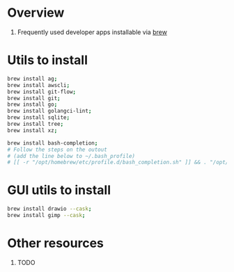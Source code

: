 # Overview
1. Frequently used developer apps installable via [brew](TODO)


# Utils to install
```bash
brew install ag;
brew install awscli;
brew install git-flow;
brew install git;
brew install go;
brew install golangci-lint;
brew install sqlite;
brew install tree;
brew install xz;

brew install bash-completion;
# Follow the steps on the outout
# (add the line below to ~/.bash_profile)
# [[ -r "/opt/homebrew/etc/profile.d/bash_completion.sh" ]] && . "/opt/homebrew/etc/profile.d/bash_completion.sh"
```


# GUI utils to install
```bash
brew install drawio --cask;
brew install gimp --cask;
```


# Other resources
1. TODO
